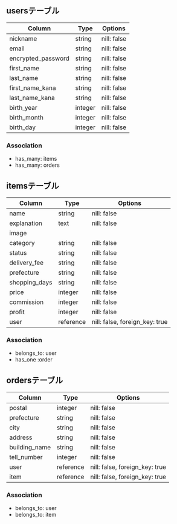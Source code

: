 ## usersテーブル

|Column             |Type   |Options    |
|-------------------|-------|-----------|
|nickname           |string |nill: false|
|email              |string |nill: false|
|encrypted_password |string |nill: false|
|first_name         |string |nill: false|
|last_name          |string |nill: false|
|first_name_kana    |string |nill: false|
|last_name_kana     |string |nill: false|
|birth_year         |integer|nill: false|
|birth_month        |integer|nill: false|
|birth_day          |integer|nill: false|


### Association
 - has_many: items
 - has_many: orders

 ## itemsテーブル

|Column             |Type   |Options                         |
|-------------------|---------|------------------------------|
|name               |string   |nill: false                   |
|explanation        |text     |nill: false                   |
|image              |         |                              |
|category           |string   |nill: false                   |
|status             |string   |nill: false                   |
|delivery_fee       |string   |nill: false                   |
|prefecture         |string   |nill: false                   |
|shopping_days      |string   |nill: false                   |
|price              |integer  |nill: false                   |
|commission         |integer  |nill: false                   |
|profit             |integer  |nill: false                   |
|user               |reference|nill: false, foreign_key: true|



### Association
- belongs_to: user
- has_one :order

## ordersテーブル

|Column             |Type   |Options                         |
|-------------------|---------|------------------------------|
|postal             |integer  |nill: false                   |
|prefecture         |string   |nill: false                   |
|city               |string   |nill: false                   |
|address            |string   |nill: false                   |
|building_name      |string   |nill: false                   |
|tell_number        |integer  |nill: false                   |
|user               |reference|nill: false, foreign_key: true|
|item               |reference|nill: false, foreign_key: true|


### Association
- belongs_to: user
- belongs_to: item